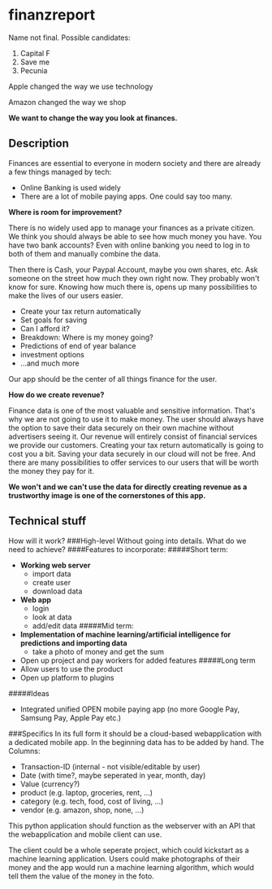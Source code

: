 # finanzreport
Name not final. Possible candidates:
1. Capital F
2. Save me
3. Pecunia

Apple changed the way we use technology

Amazon changed the way we shop

**We want to change the way you look at finances.**
## Description
Finances are essential to everyone in modern society and there are already a few things managed by tech:
* Online Banking is used widely
* There are a lot of mobile paying apps. One could say too many.

**Where is room for improvement?**

There is no widely used app to manage your finances as a private citizen.
We think you should always be able to see how much money you have.
You have two bank accounts?
Even with online banking you need to log in to both of them and manually combine the data.

Then there is Cash, your Paypal Account, maybe you own shares, etc.
Ask someone on the street how much they own right now. They probably won't know for sure.
Knowing how much there is, opens up many possibilities to make the lives of our users easier.
* Create your tax return automatically
* Set goals for saving
* Can I afford it?
* Breakdown: Where is my money going?
* Predictions of end of year balance
* investment options
* ...and much more

Our app should be the center of all things finance for the user.

**How do we create revenue?**

Finance data is one of the most valuable and sensitive information.
That's why we are not going to use it to make money.
The user should always have the option to save their data securely on their own machine without advertisers seeing it.
Our revenue will entirely consist of financial services we provide our customers.
Creating your tax return automatically is going to cost you a bit.
Saving your data securely in our cloud will not be free.
And there are many possibilities to offer services to our users that will be worth the money they pay for it.

**We won't and we can't use the data for directly creating revenue as a trustworthy image is one of the cornerstones of this app.**

## Technical stuff
How will it work?
###High-level
Without going into details. What do we need to achieve?
####Features to incorporate:
#####Short term:
* __Working web server__
    * import data
    * create user
    * download data
* __Web app__
    * login
    * look at data
    * add/edit data
#####Mid term:
* __Implementation of machine learning/artificial intelligence for predictions and importing data__
    * take a photo of money and get the sum
* Open up project and pay workers for added features
#####Long term
* Allow users to use the product
* Open up platform to plugins


#####Ideas
* Integrated unified OPEN mobile paying app (no more Google Pay, Samsung Pay, Apple Pay etc.)

###Specifics
In its full form it should be a cloud-based webapplication with a dedicated mobile app.
In the beginning data has to be added by hand.
The Columns:
- Transaction-ID (internal - not visible/editable by user)
- Date (with time?, maybe seperated in year, month, day)
- Value (currency?)
- product (e.g. laptop, groceries, rent, ...)
- category (e.g. tech, food, cost of living, ...)
- vendor (e.g. amazon, shop, none, ...)

This python application should function as the webserver with an API that the webapplication and mobile client can use.

The client could be a whole seperate project, which could kickstart as a machine learning application.
Users could make photographs of their money and the app would run a machine learning algorithm, which would tell them the value of the money in the foto.
